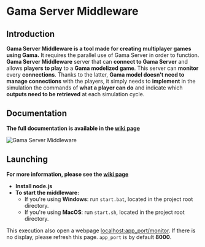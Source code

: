 # Gama Server Middleware

## Introduction

**Gama Server Middleware is a tool made for creating multiplayer games using Gama.** It requires the parallel use of Gama Server in order to function. **Gama Server Middleware** server that can **connect to Gama Server** and allows **players to play** to a **Gama modelized game**. This server can **monitor** every **connections**. Thanks to the latter, **Gama model doesn't need to manage connections** with the players, it simply needs to **implement** in the simulation the commands of **what a player can do** and indicate which **outputs need to be retrieved** at each simulation cycle.

## Documentation

**The full documentation is available in the [wiki page](https://github.com/project-SIMPLE/GamaServerMiddleware/wiki)**

![Gama Server Middleware](https://github.com/project-SIMPLE/GamaServerMiddleware/assets/104212258/0537f360-0c30-41b4-9b96-74e85d6ae5c2)

## Launching

**For more information, please see the [wiki page](https://github.com/project-SIMPLE/GamaServerMiddleware/wiki)**

- **Install node.js**
- **To start the middleware:**
   - If you're using **Windows**: run ``start.bat``, located in the project root directory.
   - If you're using **MacOS**: run ``start.sh``, located in the project root directory.

This execution also open a webpage [localhost:app_port/monitor](http:localhost:8000/monitor). If there is no display, please refresh this page. ```app_port``` is by default **8000**.

